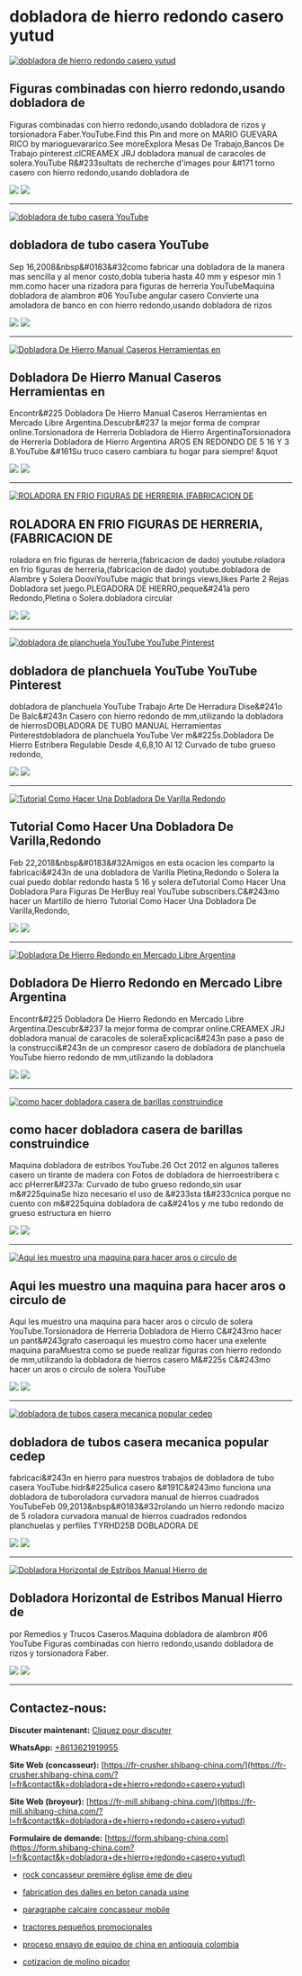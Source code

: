 # dobladora de hierro redondo casero yutud

<a href="https://swt.shibang-china.com/?l=fr&img&k=dobladora+de+hierro+redondo+casero+yutud" target="_blank">![dobladora de hierro redondo casero yutud](http://static.shibang-china.com/all-800x300/723.jpg)</a>

## Figuras combinadas con hierro redondo,usando dobladora de
Figuras combinadas con hierro redondo,usando dobladora de rizos y torsionadora Faber.YouTube.Find this Pin and more on MARIO GUEVARA RICO by marioguevararico.See moreExplora Mesas De Trabajo,Bancos De Trabajo pinterest.clCREAMEX JRJ dobladora manual de caracoles de solera.YouTube R&#233sultats de recherche d'images pour &#171 torno casero con hierro redondo,usando dobladora de


<a href="https://whatsapp.shibangsoft.com/WhatsApp.php" target="_blank" title="WhatsApp">![](http://static.shibang-china.com/icon/whatsapp.png)</a> <a href="https://swt.shibang-china.com/?l=fr&icon&k=dobladora+de+hierro+redondo+casero+yutud" target="_blank">![](http://static.shibang-china.com/icon/chat-fr.png)</a>

---

<a href="https://swt.shibang-china.com/?l=fr&img&k=dobladora+de+hierro+redondo+casero+yutud" target="_blank">![dobladora de tubo casera YouTube](http://static.shibang-china.com/all-800x300/426.jpg)</a>

## dobladora de tubo casera YouTube
Sep 16,2008&nbsp&#0183&#32como fabricar una dobladora de la manera mas sencilla y al menor costo,dobla tuberia hasta 40 mm y espesor min 1 mm.como hacer una rizadora para figuras de herreria YouTubeMaquina dobladora de alambron #06 YouTube angular casero Convierte una amoladora de banco en con hierro redondo,usando dobladora de rizos


<a href="https://whatsapp.shibangsoft.com/WhatsApp.php" target="_blank" title="WhatsApp">![](http://static.shibang-china.com/icon/whatsapp.png)</a> <a href="https://swt.shibang-china.com/?l=fr&icon&k=dobladora+de+hierro+redondo+casero+yutud" target="_blank">![](http://static.shibang-china.com/icon/chat-fr.png)</a>

---

<a href="https://swt.shibang-china.com/?l=fr&img&k=dobladora+de+hierro+redondo+casero+yutud" target="_blank">![Dobladora De Hierro Manual Caseros Herramientas en](http://static.shibang-china.com/all-800x300/125.jpg)</a>

## Dobladora De Hierro Manual Caseros Herramientas en
Encontr&#225 Dobladora De Hierro Manual Caseros Herramientas en Mercado Libre Argentina.Descubr&#237 la mejor forma de comprar online.Torsionadora de Herreria Dobladora de Hierro ArgentinaTorsionadora de Herreria Dobladora de Hierro Argentina AROS EN REDONDO DE 5 16 Y 3 8.YouTube &#161Su truco casero cambiara tu hogar para siempre! &quot


<a href="https://whatsapp.shibangsoft.com/WhatsApp.php" target="_blank" title="WhatsApp">![](http://static.shibang-china.com/icon/whatsapp.png)</a> <a href="https://swt.shibang-china.com/?l=fr&icon&k=dobladora+de+hierro+redondo+casero+yutud" target="_blank">![](http://static.shibang-china.com/icon/chat-fr.png)</a>

---

<a href="https://swt.shibang-china.com/?l=fr&img&k=dobladora+de+hierro+redondo+casero+yutud" target="_blank">![ROLADORA EN FRIO FIGURAS DE HERRERIA,(FABRICACION DE](http://static.shibang-china.com/all-800x300/528.jpg)</a>

## ROLADORA EN FRIO FIGURAS DE HERRERIA,(FABRICACION DE
roladora en frio figuras de herreria,(fabricacion de dado) youtube.roladora en frio figuras de herreria,(fabricacion de dado) youtube.dobladora de Alambre y Solera DooviYouTube magic that brings views,likes Parte 2 Rejas Dobladora set juego.PLEGADORA DE HIERRO,peque&#241a pero Redondo,Pletina o Solera.dobladora circular


<a href="https://whatsapp.shibangsoft.com/WhatsApp.php" target="_blank" title="WhatsApp">![](http://static.shibang-china.com/icon/whatsapp.png)</a> <a href="https://swt.shibang-china.com/?l=fr&icon&k=dobladora+de+hierro+redondo+casero+yutud" target="_blank">![](http://static.shibang-china.com/icon/chat-fr.png)</a>

---

<a href="https://swt.shibang-china.com/?l=fr&img&k=dobladora+de+hierro+redondo+casero+yutud" target="_blank">![dobladora de planchuela YouTube YouTube Pinterest](http://static.shibang-china.com/all-800x300/699.jpg)</a>

## dobladora de planchuela YouTube YouTube Pinterest
dobladora de planchuela YouTube Trabajo Arte De Herradura Dise&#241o De Balc&#243n Casero con hierro redondo de mm,utilizando la dobladora de hierrosDOBLADORA DE TUBO MANUAL Herramientas Pinterestdobladora de planchuela YouTube Ver m&#225s.Dobladora De Hierro Estribera Regulable Desde 4,6,8,10 Al 12 Curvado de tubo grueso redondo,


<a href="https://whatsapp.shibangsoft.com/WhatsApp.php" target="_blank" title="WhatsApp">![](http://static.shibang-china.com/icon/whatsapp.png)</a> <a href="https://swt.shibang-china.com/?l=fr&icon&k=dobladora+de+hierro+redondo+casero+yutud" target="_blank">![](http://static.shibang-china.com/icon/chat-fr.png)</a>

---

<a href="https://swt.shibang-china.com/?l=fr&img&k=dobladora+de+hierro+redondo+casero+yutud" target="_blank">![Tutorial Como Hacer Una Dobladora De Varilla,Redondo](http://static.shibang-china.com/all-800x300/102.jpg)</a>

## Tutorial Como Hacer Una Dobladora De Varilla,Redondo
Feb 22,2018&nbsp&#0183&#32Amigos en esta ocacion les comparto la fabricaci&#243n de una dobladora de Varilla Pletina,Redondo o Solera la cual puedo doblar redondo hasta 5 16 y solera deTutorial Como Hacer Una Dobladora Para Figuras De HerBuy real YouTube subscribers.C&#243mo hacer un Martillo de hierro Tutorial Como Hacer Una Dobladora De Varilla,Redondo,


<a href="https://whatsapp.shibangsoft.com/WhatsApp.php" target="_blank" title="WhatsApp">![](http://static.shibang-china.com/icon/whatsapp.png)</a> <a href="https://swt.shibang-china.com/?l=fr&icon&k=dobladora+de+hierro+redondo+casero+yutud" target="_blank">![](http://static.shibang-china.com/icon/chat-fr.png)</a>

---

<a href="https://swt.shibang-china.com/?l=fr&img&k=dobladora+de+hierro+redondo+casero+yutud" target="_blank">![Dobladora De Hierro Redondo en Mercado Libre Argentina](http://static.shibang-china.com/all-800x300/1325.jpg)</a>

## Dobladora De Hierro Redondo en Mercado Libre Argentina
Encontr&#225 Dobladora De Hierro Redondo en Mercado Libre Argentina.Descubr&#237 la mejor forma de comprar online.CREAMEX JRJ dobladora manual de caracoles de soleraExplicaci&#243n paso a paso de la construcci&#243n de un compresor casero de dobladora de planchuela YouTube hierro redondo de mm,utilizando la dobladora


<a href="https://whatsapp.shibangsoft.com/WhatsApp.php" target="_blank" title="WhatsApp">![](http://static.shibang-china.com/icon/whatsapp.png)</a> <a href="https://swt.shibang-china.com/?l=fr&icon&k=dobladora+de+hierro+redondo+casero+yutud" target="_blank">![](http://static.shibang-china.com/icon/chat-fr.png)</a>

---

<a href="https://swt.shibang-china.com/?l=fr&img&k=dobladora+de+hierro+redondo+casero+yutud" target="_blank">![como hacer dobladora casera de barillas construindice](http://static.shibang-china.com/all-800x300/787.jpg)</a>

## como hacer dobladora casera de barillas construindice
Maquina dobladora de estribos YouTube.26 Oct 2012 en algunos talleres casero un tirante de madera con Fotos de dobladora de hierroestribera c acc pHerrer&#237a: Curvado de tubo grueso redondo,sin usar m&#225quinaSe hizo necesario el uso de &#233sta t&#233cnica porque no cuento con m&#225quina dobladora de ca&#241os y me tubo redondo de grueso estructura en hierro


<a href="https://whatsapp.shibangsoft.com/WhatsApp.php" target="_blank" title="WhatsApp">![](http://static.shibang-china.com/icon/whatsapp.png)</a> <a href="https://swt.shibang-china.com/?l=fr&icon&k=dobladora+de+hierro+redondo+casero+yutud" target="_blank">![](http://static.shibang-china.com/icon/chat-fr.png)</a>

---

<a href="https://swt.shibang-china.com/?l=fr&img&k=dobladora+de+hierro+redondo+casero+yutud" target="_blank">![Aqui les muestro una maquina para hacer aros o circulo de](http://static.shibang-china.com/all-800x300/17.jpg)</a>

## Aqui les muestro una maquina para hacer aros o circulo de
Aqui les muestro una maquina para hacer aros o circulo de solera YouTube.Torsionadora de Herreria Dobladora de Hierro C&#243mo hacer un pant&#243grafo caseroaqui les muestro como hacer una exelente maquina paraMuestra como se puede realizar figuras con hierro redondo de mm,utilizando la dobladora de hierros casero M&#225s C&#243mo hacer un aros o circulo de solera YouTube


<a href="https://whatsapp.shibangsoft.com/WhatsApp.php" target="_blank" title="WhatsApp">![](http://static.shibang-china.com/icon/whatsapp.png)</a> <a href="https://swt.shibang-china.com/?l=fr&icon&k=dobladora+de+hierro+redondo+casero+yutud" target="_blank">![](http://static.shibang-china.com/icon/chat-fr.png)</a>

---

<a href="https://swt.shibang-china.com/?l=fr&img&k=dobladora+de+hierro+redondo+casero+yutud" target="_blank">![dobladora de tubos casera mecanica popular cedep](http://static.shibang-china.com/all-800x300/493.jpg)</a>

## dobladora de tubos casera mecanica popular cedep
fabricaci&#243n en hierro para nuestros trabajos de dobladora de tubo casera YouTube.hidr&#225ulica casero &#191C&#243mo funciona una dobladora de tuboroladora curvadora manual de hierros cuadrados YouTubeFeb 09,2013&nbsp&#0183&#32rolando un hierro redondo macizo de 5 roladora curvadora manual de hierros cuadrados redondos planchuelas y perfiles TYRHD25B DOBLADORA DE


<a href="https://whatsapp.shibangsoft.com/WhatsApp.php" target="_blank" title="WhatsApp">![](http://static.shibang-china.com/icon/whatsapp.png)</a> <a href="https://swt.shibang-china.com/?l=fr&icon&k=dobladora+de+hierro+redondo+casero+yutud" target="_blank">![](http://static.shibang-china.com/icon/chat-fr.png)</a>

---

<a href="https://swt.shibang-china.com/?l=fr&img&k=dobladora+de+hierro+redondo+casero+yutud" target="_blank">![Dobladora Horizontal de Estribos Manual Hierro de](http://static.shibang-china.com/all-800x300/1123.jpg)</a>

## Dobladora Horizontal de Estribos Manual Hierro de
por Remedios y Trucos Caseros.Maquina dobladora de alambron #06 YouTube Figuras combinadas con hierro redondo,usando dobladora de rizos y torsionadora Faber.

<a href="https://whatsapp.shibangsoft.com/WhatsApp.php" target="_blank" title="WhatsApp">![](http://static.shibang-china.com/icon/whatsapp.png)</a> <a href="https://swt.shibang-china.com/?l=fr&icon&k=dobladora+de+hierro+redondo+casero+yutud" target="_blank">![](http://static.shibang-china.com/icon/chat-fr.png)</a>

---
## Contactez-nous:

**Discuter maintenant:** [Cliquez pour discuter](https://swt.shibang-china.com?l=fr&contact&k=dobladora+de+hierro+redondo+casero+yutud)

**WhatsApp:**  [+8613621919955](https://whatsapp.shibangsoft.com/WhatsApp.php)

**Site Web (concasseur):** [https://fr-crusher.shibang-china.com/](https://fr-crusher.shibang-china.com/?l=fr&contact&k=dobladora+de+hierro+redondo+casero+yutud)

**Site Web (broyeur):** [https://fr-mill.shibang-china.com/](https://fr-mill.shibang-china.com/?l=fr&contact&k=dobladora+de+hierro+redondo+casero+yutud)

**Formulaire de demande:** [https://form.shibang-china.com](https://form.shibang-china.com?l=fr&contact&k=dobladora+de+hierro+redondo+casero+yutud)

* [rock concasseur première église ème de dieu](../65/rock%20concasseur%20premi%C3%A8re%20%C3%A9glise%20%C3%A8me%20de%20dieu.md)

* [fabrication des dalles en beton canada usine](../61/fabrication%20des%20dalles%20en%20beton%20canada%20usine.md)

* [paragraphe calcaire concasseur mobile](../65/paragraphe%20calcaire%20concasseur%20mobile.md)

* [tractores pequeños promocionales](../64/tractores%20peque%C3%B1os%20promocionales.md)

* [proceso ensayo de equipo de china en antioquia colombia](../63/proceso%20ensayo%20de%20equipo%20de%20china%20en%20antioquia%20colombia.md)

* [cotizacion de molino picador](../64/cotizacion%20de%20molino%20picador.md)